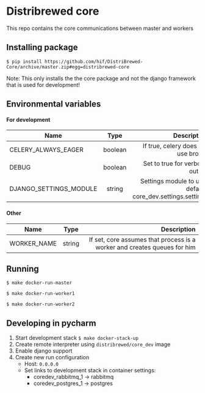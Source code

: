 # Distribrewed core
This repo contains the core communications between master and workers

## Installing package
```
$ pip install https://github.com/hif/DistriBrewed-Core/archive/master.zip#egg=distribrewed-core
```
Note: This only installs the the core package and not the django framework that is used for development!

## Environmental variables
#### For development
| Name        | Type           | Description  |
| ------------- |:-------------:| -----:|
| CELERY_ALWAYS_EAGER | boolean | If true, celery does not use broker |
| DEBUG      | boolean      |   Set to true for verbose output |
| DJANGO_SETTINGS_MODULE | string      |    Settings module to use, default: core_dev.settings.settings |

#### Other
| Name        | Type           | Description  |
| ------------- |:-------------:| -----:|
| WORKER_NAME | string | If set, core assumes that process is a worker and creates queues for him |

## Running
```
$ make docker-run-master
```
```
$ make docker-run-worker1
```
```
$ make docker-run-worker2
```

## Developing in pycharm
1. Start development stack
```$ make docker-stack-up```
2. Create remote interpreter using `distribrewed/core_dev` image
3. Enable django support
4. Create new run configuration
    * Host: `0.0.0.0`
    * Set links to development stack in container settings:
        * coredev_rabbitmq_1 -> rabbitmq
        * coredev_postgres_1 -> postgres